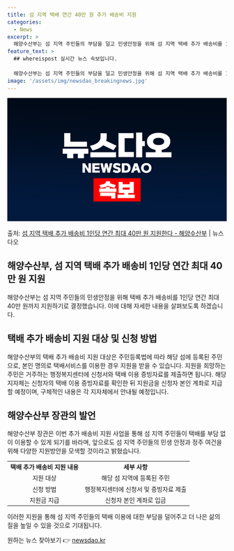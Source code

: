 ```yaml
---
title: 섬 지역 택배 연간 40만 원 추가 배송비 지원
categories:
  - News
excerpt: >
  해양수산부는 섬 지역 주민들의 부담을 덜고 민생안정을 위해 섬 지역 택배 추가 배송비를 1인당 연간 최대 4…
feature_text: >
  ## whereispost 실시간 뉴스 속보입니다.

  해양수산부는 섬 지역 주민들의 부담을 덜고 민생안정을 위해 섬 지역 택배 추가 배송비를 1인당 연간 최대 4…
image: '/assets/img/newsdao_breakingnews.jpg'
---
```


![뉴스다오 속보](/assets/img/newsdao_breakingnews.jpg)

<p>출처: <a href="https://newsdao.kr/3039" rel="dofollow">섬 지역 택배 추가 배송비 1인당 연간 최대 40만 원 지원한다 - 해양수산부</a> | 뉴스다오</p>

<h2 data-ke-size="size26">해양수산부, 섬 지역 택배 추가 배송비 1인당 연간 최대 40만 원 지원</h2>
<p data-ke-size="size16">해양수산부는 섬 지역 주민들의 민생안정을 위해 택배 추가 배송비를 1인당 연간 최대 40만 원까지 지원하기로 결정했습니다. 이에 대해 자세한 내용을 살펴보도록 하겠습니다.</p>

<h2 data-ke-size="size24">택배 추가 배송비 지원 대상 및 신청 방법</h2>
<p data-ke-size="size16">해양수산부의 택배 추가 배송비 지원 대상은 주민등록법에 따라 해당 섬에 등록된 주민으로, 본인 명의로 택배서비스를 이용한 경우 지원을 받을 수 있습니다. 지원을 희망하는 주민은 거주하는 행정복지센터에 신청서와 택배 이용 증빙자료를 제출하면 됩니다. 해당 지자체는 신청자의 택배 이용 증빙자료를 확인한 뒤 지원금을 신청자 본인 계좌로 지급할 예정이며, 구체적인 내용은 각 지자체에서 안내될 예정입니다.</p>

<h2 data-ke-size="size24">해양수산부 장관의 발언</h2>
<p data-ke-size="size16">해양수산부 장관은 이번 추가 배송비 지원 사업을 통해 섬 지역 주민들이 택배를 부담 없이 이용할 수 있게 되기를 바라며, 앞으로도 섬 지역 주민들의 민생 안정과 정주 여건을 위해 다양한 지원방안을 모색할 것이라고 밝혔습니다.</p>

<table>
  <tr>
    <td style="text-align: center; height: 17px;"><b>택배 추가 배송비 지원 내용</b></td>
    <td style="text-align: center; height: 17px;"><b>세부 사항</b></td>
  </tr>
  <tr>
    <td style="text-align: center; height: 17px;">지원 대상</td>
    <td style="text-align: center; height: 17px;">해당 섬 지역에 등록된 주민</td>
  </tr>
  <tr>
    <td style="text-align: center; height: 17px;">신청 방법</td>
    <td style="text-align: center; height: 17px;">행정복지센터에 신청서 및 증빙자료 제출</td>
  </tr>
  <tr>
    <td style="text-align: center; height: 17px;">지원금 지급</td>
    <td style="text-align: center; height: 17px;">신청자 본인 계좌로 입금</td>
  </tr>
</table>

<p data-ke-size="size16">이러한 지원을 통해 섬 지역 주민들의 택배 이용에 대한 부담을 덜어주고 더 나은 삶의 질을 높일 수 있을 것으로 기대됩니다.</p> 

원하는 뉴스 찾아보기 👉 <a href="https://newsdao.kr" rel="dofollow">newsdao.kr</a>


